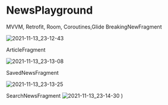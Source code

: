 # NewsPlayground
MVVM, Retrofit, Room, Coroutines,Glide
BreakingNewFragment

![2021-11-13_23-12-43](https://user-images.githubusercontent.com/80970900/141657785-27b775f3-c452-4fd8-8b0d-760f85fe2b59.png)

ArticleFragment

![2021-11-13_23-13-08](https://user-images.githubusercontent.com/80970900/141657779-6c339130-15f1-49e9-b1ab-5fcae549b879.png)

SavedNewsFragment

![2021-11-13_23-13-25](https://user-images.githubusercontent.com/80970900/141657780-eea5d798-096e-4bcb-b17c-5096e966e626.png)

SearchNewsFragment
![2021-11-13_23-14-30](https://user-images.githubusercontent.com/80970900/141657781-8fad2c3e-0deb-4712-9d0f-2da1dce0970f.png)
)
